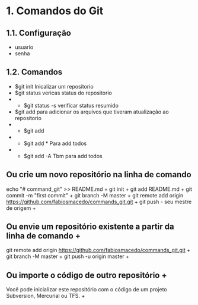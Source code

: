 
# 1. Comandos do Git

## 1.1. Configuração

 - usuario
 - senha

## 1.2. Comandos

 - $git init Inicalizar um repositorio
 - $git status vericas status do repositorio
 - - $git status -s verificar status resumido
 - $git add para adicionar os arquivos que tiveram atualização ao repositorio
 - - $git add <nome do arquivo> 
 - - $git add * Para add todos
 - - $git add -A Tbm para add todos





## Ou crie um novo repositório na linha de comando
echo "# command_git" >> README.md  +
git init  +
git add README.md  +
git commit -m "first commit"  +
git branch -M master  +
git remote add origin https://github.com/fabiosmacedo/commands_git.git  +
git push - seu mestre de origem  +
## Ou envie um repositório existente a partir da linha de comando  +
git remote add origin https://github.com/fabiosmacedo/commands_git.git  +
git branch -M master  +
git push -u origin master  +
## Ou importe o código de outro repositório  +
Você pode inicializar este repositório com o código de um projeto Subversion, Mercurial ou TFS.  +